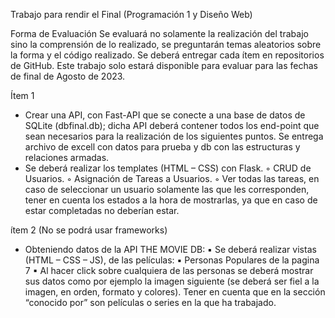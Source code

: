 Trabajo para rendir el Final (Programación 1 y Diseño Web)

Forma de Evaluación
  Se evaluará no solamente la realización del trabajo sino la comprensión de lo realizado, se
  preguntarán temas aleatorios sobre la forma y el código realizado.
  Se deberá entregar cada ítem en repositorios de GitHub.
  Este trabajo solo estará disponible para evaluar para las fechas de final de Agosto de 2023.

Ítem 1
- Crear una API, con Fast-API que se conecte a una base de datos de SQLite (dbfinal.db); dicha
  API deberá contener todos los end-point que sean necesarios para la realización de los
  siguientes puntos. Se entrega archivo de excell con datos para prueba y db con las estructuras y
  relaciones armadas.
- Se deberá realizar los templates (HTML – CSS) con Flask.
    ◦ CRUD de Usuarios.
    ◦ Asignación de Tareas a Usuarios.
    ◦ Ver todas las tareas, en caso de seleccionar un usuario solamente las que les corresponden,
    tener en cuenta los estados a la hora de mostrarlas, ya que en caso de estar completadas no
    deberían estar.

ítem 2 (No se podrá usar frameworks)
- Obteniendo datos de la API THE MOVIE DB:
    ▪ Se deberá realizar vistas (HTML – CSS – JS), de las películas:
    ▪ Personas Populares de la pagina 7
    ▪ Al hacer click sobre cualquiera de las personas se deberá mostrar sus datos como por
    ejemplo la imagen siguiente (se deberá ser fiel a la imagen, en orden, formato y colores).
    Tener en cuenta que en la sección “conocido por” son películas o series en la que ha
    trabajado.